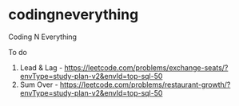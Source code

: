 # codingneverything
Coding N Everything

To do

1. Lead & Lag - https://leetcode.com/problems/exchange-seats/?envType=study-plan-v2&envId=top-sql-50
2. Sum Over - https://leetcode.com/problems/restaurant-growth/?envType=study-plan-v2&envId=top-sql-50



